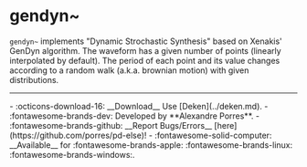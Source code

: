 # gendyn~

`gendyn~` implements "Dynamic Strochastic Synthesis" based on Xenakis' GenDyn algorithm. The waveform has a given number of points (linearly interpolated by default). The period of each point and its value changes according to a random walk (a.k.a. brownian motion) with given distributions.

---
<div class="grid cards" markdown>
- :octicons-download-16: __Download__ Use [Deken](../deken.md).
- :fontawesome-brands-dev: Developed by **Alexandre Porres**.
- :fontawesome-brands-github: __Report Bugs/Errors__ [here](https://github.com/porres/pd-else)!
- :fontawesome-solid-computer: __Available__ for :fontawesome-brands-apple: :fontawesome-brands-linux: :fontawesome-brands-windows:.
</div>




<script src="https://giscus.app/client.js"
        data-repo="charlesneimog/Awesome-PD"
        data-repo-id="R_kgDOLaunFg"
        data-category="Comments"
        data-category-id="DIC_kwDOLaunFs4CnXHy"
        data-mapping="title"
        data-strict="0"
        data-reactions-enabled="1"
        data-emit-metadata="0"
        data-input-position="bottom"
        data-theme="preferred_color_scheme"
        data-lang="en"
        data-loading="lazy"
        crossorigin="anonymous"
        async>
</script>
